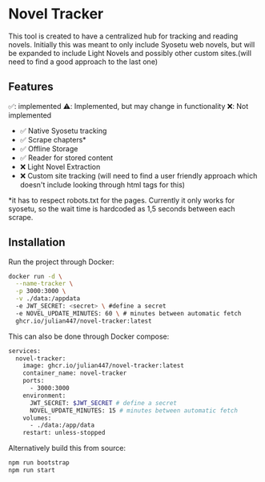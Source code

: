 # Novel Tracker
This tool is created to have a centralized hub for tracking and reading novels. 
Initially this was meant to only include Syosetu web novels, but will be expanded to include Light Novels and possibly other custom sites.(will need to find a good approach to the last one)

## Features
✅: implemented ⚠️: Implemented, but may change in functionality ❌: Not implemented
- ✅ Native Syosetu tracking
- ✅ Scrape chapters*
- ✅ Offline Storage
- ✅ Reader for stored content
- ❌ Light Novel Extraction
- ❌ Custom site tracking (will need to find a user friendly approach which doesn't include looking through html tags for this)

*it has to respect robots.txt for the pages. Currently it only works for syosetu, so the wait time is hardcoded as 1,5 seconds between each scrape. 

## Installation
Run the project through Docker: 
```bash
docker run -d \
  --name-tracker \
  -p 3000:3000 \
  -v ./data:/appdata
  -e JWT_SECRET: <secret> \ #define a secret
  -e NOVEL_UPDATE_MINUTES: 60 \ # minutes between automatic fetch
  ghcr.io/julian447/novel-tracker:latest
```
This can also be done through Docker compose:
```bash
services:
  novel-tracker:
    image: ghcr.io/julian447/novel-tracker:latest
    container_name: novel-tracker
    ports:
      - 3000:3000
    environment: 
      JWT_SECRET: $JWT_SECRET # define a secret
      NOVEL_UPDATE_MINUTES: 15 # minutes between automatic fetch
    volumes:
      - ./data:/app/data
    restart: unless-stopped
```
Alternatively build this from source:
```bash
npm run bootstrap
npm run start
```
